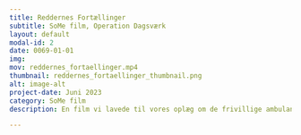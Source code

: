 ```yaml
---
title: Reddernes Fortællinger
subtitle: SoMe film, Operation Dagsværk
layout: default
modal-id: 2
date: 0069-01-01
img:
mov: reddernes_fortaellinger.mp4 
thumbnail: reddernes_fortaellinger_thumbnail.png
alt: image-alt
project-date: Juni 2023
category: SoMe film
description: En film vi lavede til vores oplæg om de frivillige ambulance-reddere i Libanon. Vi tog den med til gymnasier og efterskoler landet over; viste det som det første, før vi præsenterede os selv. 

---
```


